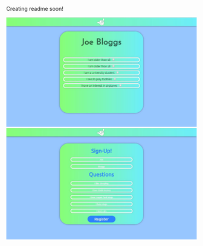 Creating readme soon!

<p align="center">
<img src="public/img/spoofer.jpg">
<img src="public/img/spoofer-reg.jpg">
</p>
